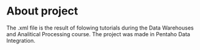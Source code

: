 # About project
The .xml file is the result of folowing tutorials during the Data Warehouses and Analitical Processing course. The project was made in Pentaho Data Integration.
